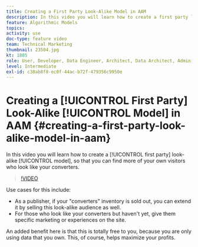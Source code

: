 ```yaml
---
title: Creating a First Party Look-Alike Model in AAM
description: In this video you will learn how to create a first party look-alike model, so that you can find more of your own visitors who look like your converters.
feature: Algorithmic Models
topics: 
activity: use
doc-type: feature video
team: Technical Marketing
thumbnail: 23504.jpg
kt: 1805
role: User, Developer, Data Engineer, Architect, Data Architect, Admin, Leader
level: Intermediate
exl-id: c38ab8f8-ec0f-44ac-b72f-479356c9950e
---
```

# Creating a [!UICONTROL First Party] Look-Alike [!UICONTROL Model] in AAM {#creating-a-first-party-look-alike-model-in-aam}

In this video you will learn how to create a [!UICONTROL first party] look-alike [!UICONTROL model], so that you can find more of your own visitors who look like your converters.

>[!VIDEO](https://video.tv.adobe.com/v/23504/?quality=12)

Use cases for this include:

* As a publisher, if your "converters" inventory is sold out, you can extend it by selling this look-alike audience as well.
* For those who look like your converters but haven't yet, give them specific marketing or experiences on the site.

An added benefit here is that this is totally free to you, because you are only using data that you own. This, of course, helps maximize your profits.
